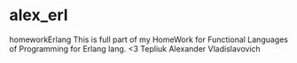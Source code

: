 # alex_erl
homeworkErlang
This is full part of my HomeWork for Functional Languages of Programming for Erlang lang. <3
Tepliuk Alexander Vladislavovich
